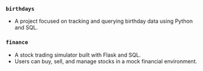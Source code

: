 ### `birthdays`
* A project focused on tracking and querying birthday data using Python and SQL.

### `finance`
* A stock trading simulator built with Flask and SQL.
* Users can buy, sell, and manage stocks in a mock financial environment.